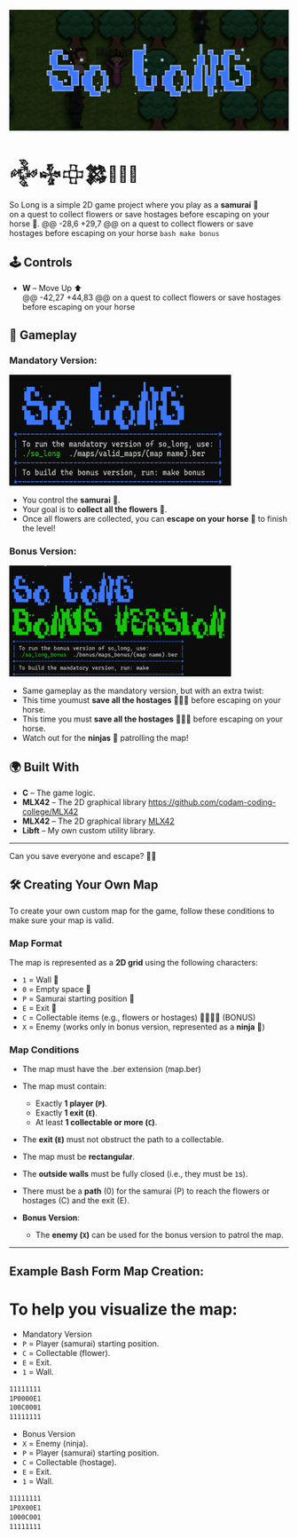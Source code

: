 ![so_longl](images/so_long.png)

# 𒅒𒈔𒇫𒄆🥷🏼🎎
So Long is a simple 2D game project where you play as a **samurai** 👹  
on a quest to collect flowers or save hostages before escaping on your horse 🐴.
@@ -28,6 +29,7 @@ on a quest to collect flowers or save hostages before escaping on your horse 
    ```bash
    make bonus
    ```

## 🕹️ Controls

- **W** – Move Up ⬆️  
@@ -42,27 +44,83 @@ on a quest to collect flowers or save hostages before escaping on your horse 

## 👾 Gameplay


### **Mandatory Version**:

<img src="images/so_long_terminal.png" alt="so_long_terminal" width="400" height="200">

- You control the **samurai** 👹.
- Your goal is to **collect all the flowers** 🌸.
- Once all flowers are collected, you can **escape on your horse** 🐴 to finish the level!

### **Bonus Version**:

<img src="images/so_long_terminal_bonus.png" alt="so_long_terminal_bonus" width="400" height="200">

- Same gameplay as the mandatory version, but with an extra twist: 
- This time youmust **save all the hostages** 🧑‍🤝‍🧑 before escaping on your horse.
- This time you must **save all the hostages** 🧑‍🤝‍🧑 before escaping on your horse.
- Watch out for the **ninjas** 🥷 patrolling the map!

## 🌍 Built With

- **C** – The game logic.
- **MLX42** – The 2D graphical library https://github.com/codam-coding-college/MLX42
- **MLX42** – The 2D graphical library [MLX42](https://github.com/codam-coding-college/MLX42)
- **Libft** – My own custom utility library.

---

Can you save everyone and escape? 🐴💨
## 🛠️ Creating Your Own Map

To create your own custom map for the game, follow these conditions to make sure your map is valid.

### Map Format

The map is represented as a **2D grid** using the following characters:

- `1` = Wall 🧱
- `0` = Empty space 🌱
- `P` = Samurai starting position 🐉
- `E` = Exit 🚪
- `C` = Collectable items (e.g., flowers or hostages) 🌸🧑‍🤝‍🧑
(BONUS)
- `X` = Enemy (works only in bonus version, represented as a **ninja** 🥷)

### Map Conditions
- The map must have the .ber extension (map.ber)
- The map must contain:
  - Exactly **1 player (`P`)**.
  - Exactly **1 exit (`E`)**.
  - At least **1 collectable or more (`C`)**.
- The **exit (`E`)** must not obstruct the path to a collectable.
- The map must be **rectangular**.
- The **outside walls** must be fully closed (i.e., they must be `1`s).
- There must be a **path** (0) for the samurai (P) to reach the flowers or hostages (C) and the exit (E).

- **Bonus Version**:
  - The **enemy (`X`)** can be used for the bonus version to patrol the map.

---
## Example Bash Form Map Creation:
# To help you visualize the map:
- Mandatory Version
- `P` = Player (samurai) starting position.
- `C` = Collectable (flower).
- `E` = Exit.
- `1` = Wall.
```bash
11111111
1P0000E1
100C0001
11111111
```
- Bonus Version
- `X` = Enemy (ninja).
- `P` = Player (samurai) starting position.
- `C` = Collectable (hostage).
- `E` = Exit.
- `1` = Wall.
```bash
11111111
1P0X00E1
1000C001
11111111
```
